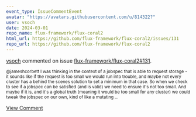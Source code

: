 ```yaml
---
event_type: IssueCommentEvent
avatar: "https://avatars.githubusercontent.com/u/814322?"
user: vsoch
date: 2024-03-01
repo_name: flux-framework/flux-coral2
html_url: https://github.com/flux-framework/flux-coral2/issues/131
repo_url: https://github.com/flux-framework/flux-coral2
---
```


<a href='https://github.com/vsoch' target='_blank'>vsoch</a> commented on issue <a href='https://github.com/flux-framework/flux-coral2/issues/131' target='_blank'>flux-framework/flux-coral2#131</a>.

<small>@jameshcorbett I was thinking in the context of a jobspec that is able to request storage - it sounds like if the request is too small we would run into trouble, and maybe not every cluster has a behind the scenes solution to set a minimum in that case. So when we check to see if a jobspec can be satisfied (and is valid) we need to ensure it's not too small. And maybe if it is, and it's a global truth (meaning it would be too small for any cluster) we could tweak the jobspec on our own, kind of like a mutating ...</small>

<a href='https://github.com/flux-framework/flux-coral2/issues/131' target='_blank'>View Comment</a>
